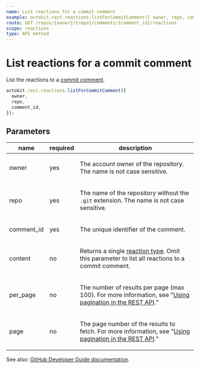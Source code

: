 ```yaml
---
name: List reactions for a commit comment
example: octokit.rest.reactions.listForCommitComment({ owner, repo, comment_id })
route: GET /repos/{owner}/{repo}/comments/{comment_id}/reactions
scope: reactions
type: API method
---
```


# List reactions for a commit comment

List the reactions to a [commit comment](https://docs.github.com/rest/commits/comments#get-a-commit-comment).

```js
octokit.rest.reactions.listForCommitComment({
  owner,
  repo,
  comment_id,
});
```

## Parameters

<table>
  <thead>
    <tr>
      <th>name</th>
      <th>required</th>
      <th>description</th>
    </tr>
  </thead>
  <tbody>
    <tr><td>owner</td><td>yes</td><td>

The account owner of the repository. The name is not case sensitive.

</td></tr>
<tr><td>repo</td><td>yes</td><td>

The name of the repository without the `.git` extension. The name is not case sensitive.

</td></tr>
<tr><td>comment_id</td><td>yes</td><td>

The unique identifier of the comment.

</td></tr>
<tr><td>content</td><td>no</td><td>

Returns a single [reaction type](https://docs.github.com/rest/reactions/reactions#about-reactions). Omit this parameter to list all reactions to a commit comment.

</td></tr>
<tr><td>per_page</td><td>no</td><td>

The number of results per page (max 100). For more information, see "[Using pagination in the REST API](https://docs.github.com/rest/using-the-rest-api/using-pagination-in-the-rest-api)."

</td></tr>
<tr><td>page</td><td>no</td><td>

The page number of the results to fetch. For more information, see "[Using pagination in the REST API](https://docs.github.com/rest/using-the-rest-api/using-pagination-in-the-rest-api)."

</td></tr>
  </tbody>
</table>

See also: [GitHub Developer Guide documentation](https://docs.github.com/rest/reactions/reactions#list-reactions-for-a-commit-comment).

